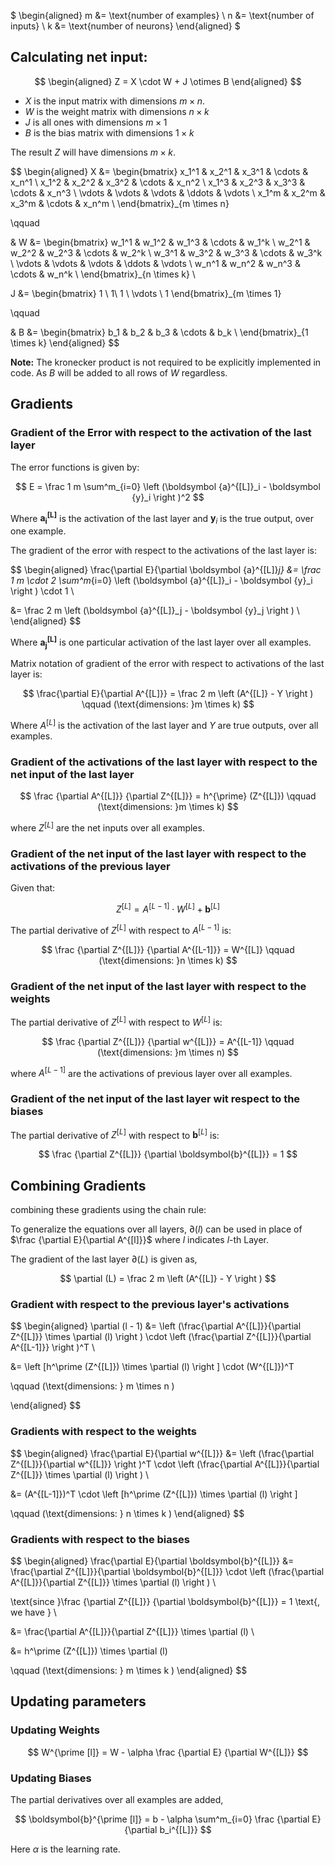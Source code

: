 $
\begin{aligned}
m &= \text{number of examples} \\
n &= \text{number of  inputs} \\
k &= \text{number of neurons}
\end{aligned}
$

## Calculating net input:

$$
\begin{aligned}
Z = X \cdot W + J \otimes B
\end{aligned}
$$

- $X$ is the input matrix with dimensions $m \times n$.
- $W$ is the weight matrix with dimensions $n \times k$
- $J$ is all ones with dimensions $m \times 1$
- $B$ is the bias matrix with dimensions $1 \times k$

The result $Z$ will have dimensions $m \times k$.

$$
\begin{aligned}
X &= \begin{bmatrix}
x_1^1 & x_2^1 & x_3^1 & \cdots & x_n^1 \\
x_1^2 & x_2^2 & x_3^2 & \cdots & x_n^2 \\
x_1^3 & x_2^3 & x_3^3 & \cdots & x_n^3 \\
\vdots & \vdots & \vdots & \ddots &  \vdots \\
x_1^m & x_2^m & x_3^m & \cdots & x_n^m \\
\end{bmatrix}_{m \times n}

\qquad

& W &= \begin{bmatrix}
w_1^1 & w_1^2 & w_1^3 & \cdots & w_1^k \\
w_2^1 & w_2^2 & w_2^3 & \cdots & w_2^k \\
w_3^1 & w_3^2 & w_3^3 & \cdots & w_3^k \\
\vdots & \vdots & \vdots & \ddots & \vdots \\
w_n^1 & w_n^2 & w_n^3 & \cdots & w_n^k \\
\end{bmatrix}_{n \times k} \\


J &= \begin{bmatrix}
1 \\ 1\\ 1 \\ \vdots \\ 1
\end{bmatrix}_{m \times 1}

\qquad

& B &= \begin{bmatrix}
b_1 & b_2 & b_3 & \cdots & b_k \\
\end{bmatrix}_{1 \times k}
\end{aligned}
$$

**Note:** The kronecker product is not required to be explicitly implemented in code. As $B$ will be added to all rows of $W$ regardless.

## Gradients

### Gradient of the Error with respect to the activation of the last layer

The error functions is given by:

$$
E = \frac 1 m \sum^m_{i=0} \left (\boldsymbol {a}^{[L]}_i - \boldsymbol {y}_i \right )^2
$$

Where $\boldsymbol {a^{[L]}_i}$ is the activation of the last layer and $\boldsymbol {y}_i$ is the true output, over one example.

The gradient of the error with respect to the activations of the last layer is:

$$
\begin{aligned}
\frac{\partial E}{\partial \boldsymbol {a}^{[L]}_j}
&= \frac 1 m \cdot 2 \sum^m_{i=0} \left (\boldsymbol {a}^{[L]}_i - \boldsymbol {y}_i \right ) \cdot 1 \\

&= \frac 2 m \left (\boldsymbol {a}^{[L]}_j - \boldsymbol {y}_j \right ) \\
\end{aligned}
$$

Where $\boldsymbol {a^{[L]}_j}$ is one particular activation of the last layer over all examples.

Matrix notation of gradient of the error with respect to activations of the last layer is:

$$
\frac{\partial E}{\partial A^{[L]}}
= \frac 2 m \left (A^{[L]} - Y \right )
\qquad (\text{dimensions: }m \times k)
$$

Where $A^{[L]}$ is the activation of the last layer and $Y$ are true outputs, over all examples.

### Gradient of the activations of the last layer with respect to the net input of the last layer

$$
\frac {\partial A^{[L]}} {\partial Z^{[L]}}
= h^{\prime} (Z^{[L]})
\qquad (\text{dimensions: }m \times k)
$$

where $Z^{[L]}$ are the net inputs over all examples.

### Gradient of the net input of the last layer with respect to the activations of the previous layer

Given that:

$$
Z^{[L]} = A^{[L-1]} \cdot W^{[L]} + \boldsymbol{b}^{[L]}
$$

The partial derivative of $Z^{[L]}$ with respect to $A^{[L-1]}$ is:

$$
\frac {\partial Z^{[L]}} {\partial A^{[L-1]}}
= W^{[L]}
\qquad (\text{dimensions: }n \times k)
$$

### Gradient of the net input of the last layer with respect to the weights

The partial derivative of $Z^{[L]}$ with respect to $W^{[L]}$ is:

$$
\frac {\partial Z^{[L]}} {\partial w^{[L]}}
= A^{[L-1]}
\qquad (\text{dimensions: }m \times n)
$$

where $A^{[L - 1]}$ are the activations of previous layer over all examples.

### Gradient of the net input of the last layer wit respect to the biases

The partial derivative of $Z^{[L]}$ with respect to $\boldsymbol{b}^{[L]}$ is:

$$
\frac {\partial Z^{[L]}} {\partial \boldsymbol{b}^{[L]}}
= 1
$$

## Combining Gradients

combining these gradients using the chain rule:

To generalize the equations over all layers, $\partial(l)$ can be used in place of $\frac {\partial E}{\partial A^{[l]}}$ where $l$ indicates $l$-th Layer.

The gradient of the last layer $\partial (L)$ is given as,

$$
\partial (L) = \frac 2 m \left (A^{[L]} - Y \right )
$$

### Gradient with respect to the previous layer's activations

$$
\begin{aligned}
\partial (l - 1)
&= \left (\frac{\partial A^{[L]}}{\partial Z^{[L]}}
\times \partial (l) \right )
\cdot \left (\frac{\partial Z^{[L]}}{\partial A^{[L-1]}} \right )^T \\

&= \left [h^\prime (Z^{[L]}) \times \partial (l) \right ]
\cdot (W^{[L]})^T

\qquad (\text{dimensions: } m \times n )

\end{aligned}
$$

### Gradients with respect to the weights

$$
\begin{aligned}
\frac{\partial E}{\partial w^{[L]}}
&= \left (\frac{\partial Z^{[L]}}{\partial w^{[L]}} \right )^T
\cdot \left (\frac{\partial A^{[L]}}{\partial Z^{[L]}}
\times \partial (l) \right ) \\

&= (A^{[L-1]})^T
\cdot \left [h^\prime (Z^{[L]}) \times \partial (l) \right ]

\qquad (\text{dimensions: } n \times k )
\end{aligned}
$$

### Gradients with respect to the biases

$$
\begin{aligned}
\frac{\partial E}{\partial \boldsymbol{b}^{[L]}}
&= \frac{\partial Z^{[L]}}{\partial \boldsymbol{b}^{[L]}}
\cdot \left (\frac{\partial A^{[L]}}{\partial Z^{[L]}}
\times \partial (l) \right ) \\

\text{since }\frac {\partial Z^{[L]}} {\partial \boldsymbol{b}^{[L]}} = 1
\text{, we have } \\

&= \frac{\partial A^{[L]}}{\partial Z^{[L]}}
\times \partial (l) \\

&= h^\prime (Z^{[L]}) \times \partial (l)

\qquad (\text{dimensions: } m \times k )
\end{aligned}
$$

## Updating parameters

### Updating Weights

$$
W^{\prime [l]} = W - \alpha \frac {\partial E} {\partial W^{[L]}}
$$

### Updating Biases

The partial derivatives over all examples are added,

$$
\boldsymbol{b}^{\prime [l]} = b - \alpha \sum^m_{i=0} \frac {\partial E} {\partial b_i^{[L]}}
$$

Here $\alpha$ is the learning rate.
